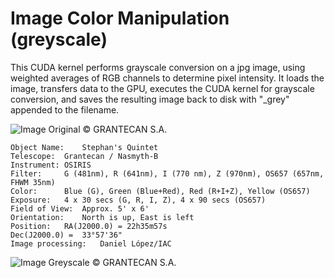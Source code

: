 # Image Color Manipulation (greyscale)
This CUDA kernel performs grayscale conversion on a jpg image, using weighted averages of RGB channels to determine pixel intensity. It loads the image, transfers data to the GPU, executes the CUDA kernel for grayscale conversion, and saves the resulting image back to disk with "_grey" appended to the filename.

![Image](https://github.com/CorrelateVisuals/Nvidea_CUDA/blob/main/Image_Color_Manipulation_Kernel/galaxy.jpg?raw=true)
Original © GRANTECAN S.A.
```
Object Name: 	Stephan's Quintet
Telescope:	Grantecan / Nasmyth-B
Instrument:	OSIRIS
Filter:	    G (481nm), R (641nm), I (770 nm), Z (970nm), OS657 (657nm, FHWM 35nm)
Color:	    Blue (G), Green (Blue+Red), Red (R+I+Z), Yellow (OS657)
Exposure:	4 x 30 secs (G, R, I, Z), 4 x 90 secs (OS657)
Field of View:	Approx. 5' x 6'
Orientation:	North is up, East is left
Position:	RA(J2000.0) = 22h35m57s
Dec(J2000.0) =  33°57'36"
Image processing:	Daniel López/IAC
```
![Image](https://github.com/CorrelateVisuals/Nvidea_CUDA/blob/main/Image_Color_Manipulation_Kernel/galaxy_grey.jpg?raw=true)
Greyscale © GRANTECAN S.A.

